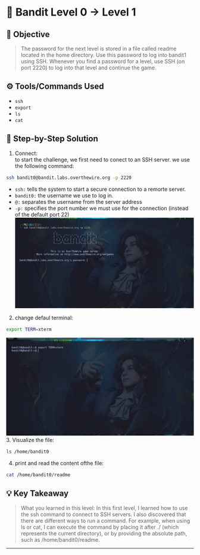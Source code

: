 # 🔐 Bandit Level 0 → Level 1

## 🎯 Objective
> The password for the next level is stored in a file called readme located in the home directory. Use this password to log into bandit1 using SSH. Whenever you find a password for a level, use SSH (on port 2220) to log into that level and continue the game.

## ⚙️ Tools/Commands Used
- `ssh`
- `export`
- `ls`
- `cat`

## 🧠 Step-by-Step Solution

1. Connect:  
to start the challenge, we first need to conect to an SSH server. we use the following command: 
```bash
ssh bandit0@bandit.labs.overthewire.org -p 2220
```
- `ssh:` tells the system to start a secure connection to a remorte server.
- `bandit0:` the username we use to log in.
- `@:` separates the username from the server address
- `-p:` specifies the port number we must use for the connection (instead of the default port 22)
![screenshot](../ASSETS/ejercicio%201.2.jpg)
2. change defaul terminal: 
```bash 
export TERM=xterm
```
![screenshot](../ASSETS/ejercicio%201.1.jpg)
3. Visualize the file:
```bash
ls /home/bandit0
```
4. print and read the  content ofthe file: 
```bash
cat /home/bandit0/readme
```
## 💡 Key Takeaway
> What you learned in this level:
In this first level, I learned how to use the ssh command to connect to SSH servers. I also discovered that there are different ways to run a command. For example, when using ls or cat, I can execute the command by placing it after ./ (which represents the current directory), or by providing the absolute path, such as /home/bandit0/readme.
---
